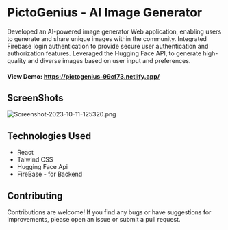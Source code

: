 # PictoGenius - AI Image Generator

Developed an AI-powered image generator Web application, enabling users to generate and share unique images within the community.
Integrated Firebase login authentication to provide secure user authentication and authorization features.
Leveraged the Hugging Face API, to generate high-quality and diverse images based on user input and preferences.

#### View Demo: https://pictogenius-99cf73.netlify.app/

## ScreenShots
![Screenshot-2023-10-11-125320.png](https://i.postimg.cc/XYJfhwnK/Screenshot-2023-10-11-125320.png)

## Technologies Used
- React
- Taiwind CSS
- Hugging Face Api
- FireBase - for Backend

## Contributing
Contributions are welcome! If you find any bugs or have suggestions for improvements, please open an issue or submit a pull request.
